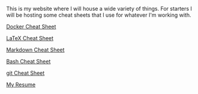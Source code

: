 <!--## Welcome to GitHub Pages

You can use the [editor on GitHub](https://github.com/ajflood/ajflood.github.io/edit/master/README.md) to maintain and preview the content for your website in Markdown files.

Whenever you commit to this repository, GitHub Pages will run [Jekyll](https://jekyllrb.com/) to rebuild the pages in your site, from the content in your Markdown files.

### Markdown

Markdown is a lightweight and easy-to-use syntax for styling your writing. It includes conventions for

```markdown
Syntax highlighted code block

# Header 1
## Header 2
### Header 3

- Bulleted
- List

1. Numbered
2. List

**Bold** and _Italic_ and `Code` text

[Link](url) and ![Image](src)
```

For more details see [GitHub Flavored Markdown](https://guides.github.com/features/mastering-markdown/).

### Jekyll Themes

Your Pages site will use the layout and styles from the Jekyll theme you have selected in your [repository settings](https://github.com/ajflood/ajflood.github.io/settings). The name of this theme is saved in the Jekyll `_config.yml` configuration file.

### Support or Contact

Having trouble with Pages? Check out our [documentation](https://help.github.com/categories/github-pages-basics/) or [contact support](https://github.com/contact) and we’ll help you sort it out.-->

This is my website where I will house a wide variety of things.  For starters I will be hosting some cheat sheets that I use for whatever I'm working with.

[Docker Cheat Sheet](docker.md)

[LaTeX Cheat Sheet](latex.md)

[Markdown Cheat Sheet](markdown.md)

[Bash Cheat Sheet](bash.md)

[git Cheat Sheet](git.md)

[My Resume](resume.md)

